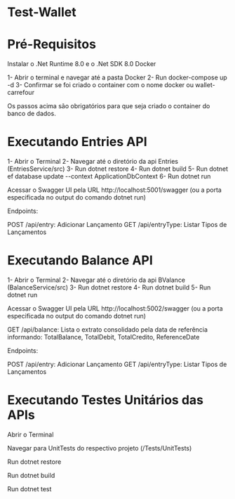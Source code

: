 # Test-Wallet

# Pré-Requisitos

Instalar o .Net Runtime 8.0 e o .Net SDK 8.0
Docker

1- Abrir o terminal e navegar até a pasta Docker
2- Run docker-compose up -d
3- Confirmar se foi criado o container com o nome docker ou wallet-carrefour

Os passos acima são obrigatórios para que seja criado o container do banco de dados.

# Executando Entries API

1- Abrir o Terminal
2- Navegar até o diretório da api Entries (EntriesService/src)
3- Run dotnet restore
4- Run dotnet build
5- Run dotnet ef database update --context ApplicationDbContext
6- Run dotnet run

Acessar o Swagger UI pela URL http://localhost:5001/swagger (ou a porta especificada no output do comando dotnet run)

Endpoints:

POST /api/entry: Adicionar Lançamento
GET /api/entryType: Listar Tipos de Lançamentos

# Executando Balance API

1- Abrir o Terminal
2- Navegar até o diretório da api BValance (BalanceService/src)
3- Run dotnet restore
4- Run dotnet build
5- Run dotnet run

Acessar o Swagger UI pela URL http://localhost:5002/swagger (ou a porta especificada no output do comando dotnet run)

GET /api/balance: Lista o extrato consolidado pela data de referência informando: TotalBalance, TotalDebit, TotalCredito, ReferenceDate

Endpoints:

POST /api/entry: Adicionar Lançamento
GET /api/entryType: Listar Tipos de Lançamentos



# Executando Testes Unitários das APIs

Abrir o Terminal

Navegar para UnitTests do respectivo projeto (/Tests/UnitTests)

Run dotnet restore

Run dotnet build

Run dotnet test
